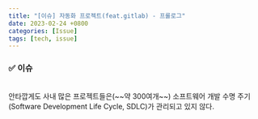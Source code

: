 ```yaml
---
title: "[이슈] 자동화 프로젝트(feat.gitlab) - 프롤로그"
date: 2023-02-24 +0800
categories: [Issue]
tags: [tech, issue]
---
```


### :white_check_mark: 이슈 
<br>
안타깝게도 사내 많은 프로젝트들은(~~약 300여개~~) 소프트웨어 개발 수명 주기(Software Development Life Cycle, SDLC)가 관리되고 있지 않다.<br>



